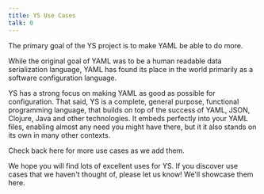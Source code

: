 ```yaml
---
title: YS Use Cases
talk: 0
---
```


The primary goal of the YS project is to make YAML be able to do more.

While the original goal of YAML was to be a human readable data serialization
language, YAML has found its place in the world primarily as a software
configuration language.

YS has a strong focus on making YAML as good as possible for configuration.
That said, YS is a complete, general purpose, functional programming language,
that builds on top of the success of YAML, JSON, Clojure, Java and other
technologies.
It embeds perfectly into your YAML files, enabling almost any need you might
have there, but it it also stands on its own in many other contexts.

Check back here for more use cases as we add them.

We hope you will find lots of excellent uses for YS.
If you discover use cases that we haven't thought of, please let us know!
We'll showcase them here.


<!--
!!! owl "…under construction…"

    There are many more YS use cases to be added here.
    Bear with us as we get them added.

## YS for DevOps

* [HelmYS](use/helmys.md) is a project that makes it trivial to use YS instead
  of (or along side of) Helms's standard Go template language, when templating
  your Kubernetes Helm charts.


## YS for CI/CD


## YS & Popular YAML Tools


## YS & Modern Programming Languages


## Shell Scripting with YS


## Advent of Code with YS
-->

